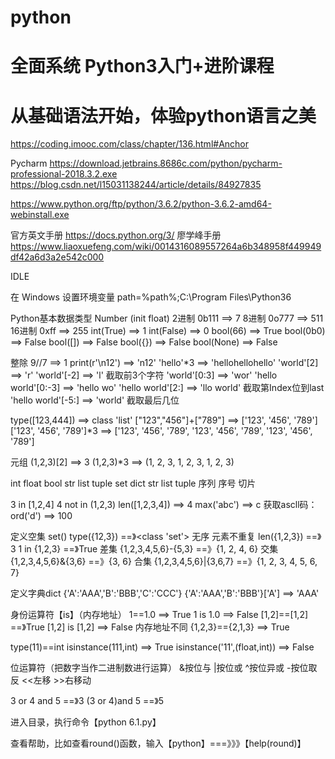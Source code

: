 # python

# 全面系统 Python3入门+进阶课程
# 从基础语法开始，体验python语言之美
https://coding.imooc.com/class/chapter/136.html#Anchor

Pycharm
https://download.jetbrains.8686c.com/python/pycharm-professional-2018.3.2.exe
https://blog.csdn.net/l15031138244/article/details/84927835

https://www.python.org/ftp/python/3.6.2/python-3.6.2-amd64-webinstall.exe

官方英文手册 https://docs.python.org/3/
廖学峰手册 https://www.liaoxuefeng.com/wiki/0014316089557264a6b348958f449949df42a6d3a2e542c000

IDLE

在 Windows 设置环境变量
path=%path%;C:\Program Files\Python36

Python基本数据类型
Number (init float)
2进制 0b111 ==> 7 
8进制 0o777 ==> 511
16进制 0xff ==> 255
int(True) ==> 1
int(False) ==> 0
bool(66) ==> True
bool(0b0) ==> False
bool([]) ==> False
bool({}) ==> False
bool(None) ==> False

整除 9//7 ==> 1
print(r'\n12') ==> 'n12'
'hello'*3 ==> 'hellohellohello'
'world'[2] ==> 'r'
'world'[-2] ==> 'l'
截取前3个字符 'world'[0:3] ==> 'wor'
'hello world'[0:-3] ==> 'hello wo'
'hello world'[2:] ==> 'llo world' 截取第Index位到last
'hello world'[-5:] ==> 'world' 截取最后几位

type([123,444]) ==> class 'list'
["123","456"]+["789"] ==> ['123', '456', '789']
['123', '456', '789']*3 ==> ['123', '456', '789', '123', '456', '789', '123', '456', '789']

元组 (1,2,3)[2] ==> 3
(1,2,3)*3 ==> (1, 2, 3, 1, 2, 3, 1, 2, 3) 

int float bool str list tuple set dict
str list tuple 序列 序号 切片

3 in [1,2,4] 
4 not in (1,2,3)
len([1,2,3,4]) ==> 4
max('abc') ==> c
获取ascll码：ord('d') ==> 100

定义空集 set()
type({12,3}) ==》<class 'set'> 无序 元素不重复
len({1,2,3}) ==》3
1 in {1,2,3} ==》True
差集 {1,2,3,4,5,6}-{5,3} ==》{1, 2, 4, 6}
交集 {1,2,3,4,5,6}&{3,6} ==》{3, 6}
合集 {1,2,3,4,5,6}|{3,6,7} ==》{1, 2, 3, 4, 5, 6, 7}

定义字典dict {'A':'AAA','B':'BBB','C':'CCC'}
{'A':'AAA','B':'BBB'}['A'] ==> 'AAA'

身份运算符【is】（内存地址）
1==1.0 ==> True
1 is 1.0 ==> False
[1,2]==[1,2] ==》True
[1,2] is [1,2] ==> False 内存地址不同
{1,2,3}=={2,1,3} ==> True

type(11)==int
isinstance(111,int) ==> True
isinstance('11',(float,int)) ==> False

位运算符（把数字当作二进制数进行运算）
&按位与  |按位或  ^按位异或  -按位取反  <<左移  >>右移动

3 or 4 and 5 ==》3
(3 or 4)and 5 ==》5

进入目录，执行命令【python 6.1.py】

查看帮助，比如查看round()函数，输入【python】===》》》【help(round)】
